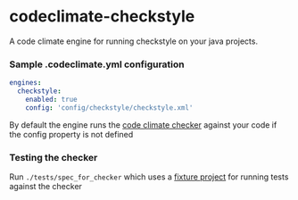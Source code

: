 # codeclimate-checkstyle
A code climate engine for running checkstyle on your java projects.

### Sample .codeclimate.yml configuration
```yaml
engines:
  checkstyle:
    enabled: true
    config: 'config/checkstyle/checkstyle.xml'
```

By default the engine runs the [code climate checker](https://github.com/sivakumar-kailasam/codeclimate-checkstyle/blob/master/config/codeclimate_checkstyle.xml) against your code if the config property is not defined


### Testing the checker
Run `./tests/spec_for_checker` which uses a [fixture project](https://github.com/sivakumar-kailasam/fixture_code_base) for running tests against the checker
